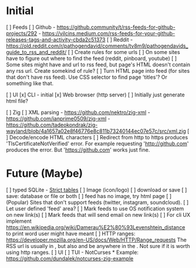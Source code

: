 # Initial
[ ] Feeds
  [ ] Github
      - https://github.community/t/rss-feeds-for-github-projects/292
      - https://vilcins.medium.com/rss-feeds-for-your-github-releases-tags-and-activity-cbda2c51373
  [ ] Reddit
      - https://old.reddit.com/r/pathogendavid/comments/tv8m9/pathogendavids_guide_to_rss_and_reddit/
  [ ] Create rules for some urls
    [ ] On some sites have to figure out where to find the feed (reddit, pinboard, youtube)
    [ ] Some sites might have and url to rss feed, but page's HTML doesn't contain
        any rss url. Create somekind of rule?
  [ ] Turn HTML page into feed (for sites that don't have rss feed). Use CSS 
      selector to find page 'titles'? Or something like that.

[ ] UI
  [x] CLI - initial
  [x] Web browser (http server)
    [ ] Initially just generate html file?

[ ] Zig
  [ ] XML parsing
    - https://github.com/nektro/zig-xml
    - https://github.com/ianprime0509/zig-xml
    - https://github.com/tadeokondrak/zig-wayland/blob/4a1657a02e8f46776e8c811b73240144ec07e57c/src/xml.zig
  [ ] Decode/encode HTML characters
  [ ] Redirect from http to https produces 'TlsCertificateNotVerified' error.
      For example requesting 'http://github.com' produces the error. But 
      'https://github.com' works just fine.


# Future (Maybe)
[ ] typed SQLite - [Strict tables](https://www.sqlite.org/stricttables.html)
[ ] Image (icon/logo)
  [ ] download or save
  [ ] save: database or file or both
  [ ] feed has no image, try html page
[ ] (Popular) Sites that don't support feeds (twitter, instagram, soundcloud).
  [ ] Let user defined 'feed' area?
[ ] Mark feeds to use OS notification system on new link(s)
[ ] Mark feeds that will send email on new link(s)
[ ] For cli UX implement https://en.wikipedia.org/wiki/Damerau%E2%80%93Levenshtein_distance to print word user might have meant
[ ] HTTP ranges: https://developer.mozilla.org/en-US/docs/Web/HTTP/Range_requests
    The RSS url is usually in <head>, but also and be anywhere in the <body>.
    Not sure if it is worth using http ranges.
[ ] UI
  [ ] TUI - NotCurses
    * Example: https://github.com/dundalek/notcurses-zig-example
